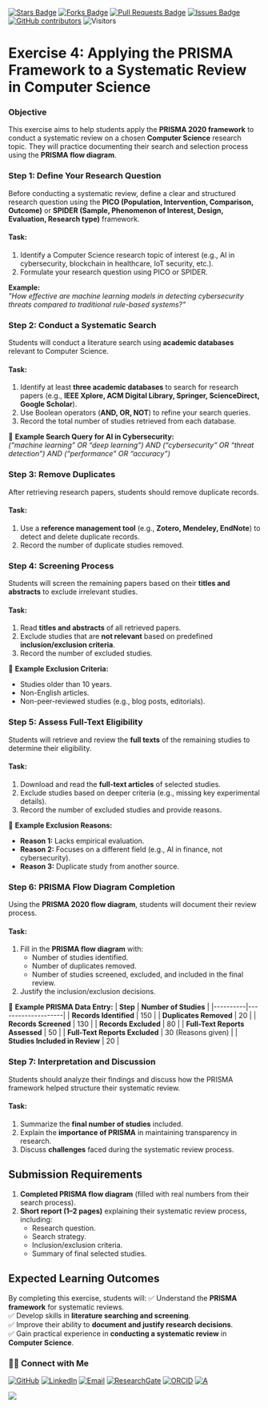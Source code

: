 <a href="https://github.com/drshahizan/short-course/stargazers"><img src="https://img.shields.io/github/stars/drshahizan/short-course" alt="Stars Badge"/></a>
<a href="https://github.com/drshahizan/short-course/network/members"><img src="https://img.shields.io/github/forks/drshahizan/short-course" alt="Forks Badge"/></a>
<a href="https://github.com/drshahizan/short-course/pulls"><img src="https://img.shields.io/github/issues-pr/drshahizan/short-course" alt="Pull Requests Badge"/></a>
<a href="https://github.com/drshahizan/short-course"><img src="https://img.shields.io/github/issues/drshahizan/short-course" alt="Issues Badge"/></a>
<a href="https://github.com/drshahizan/short-course/graphs/contributors"><img alt="GitHub contributors" src="https://img.shields.io/github/contributors/drshahizan/short-course?color=2b9348"></a>
![Visitors](https://api.visitorbadge.io/api/visitors?path=https%3A%2F%2Fgithub.com%2Fdrshahizan%2Fshort-course&labelColor=%23d9e3f0&countColor=%23697689&style=flat)

# Exercise 4: Applying the PRISMA Framework to a Systematic Review in Computer Science

### **Objective**
This exercise aims to help students apply the **PRISMA 2020 framework** to conduct a systematic review on a chosen **Computer Science** research topic. They will practice documenting their search and selection process using the **PRISMA flow diagram**.



### **Step 1: Define Your Research Question**
Before conducting a systematic review, define a clear and structured research question using the **PICO (Population, Intervention, Comparison, Outcome)** or **SPIDER (Sample, Phenomenon of Interest, Design, Evaluation, Research type)** framework.

#### **Task:**
1. Identify a Computer Science research topic of interest (e.g., AI in cybersecurity, blockchain in healthcare, IoT security, etc.).
2. Formulate your research question using PICO or SPIDER.

**Example:**  
*"How effective are machine learning models in detecting cybersecurity threats compared to traditional rule-based systems?"*



### **Step 2: Conduct a Systematic Search**
Students will conduct a literature search using **academic databases** relevant to Computer Science.

#### **Task:**
1. Identify at least **three academic databases** to search for research papers (e.g., **IEEE Xplore, ACM Digital Library, Springer, ScienceDirect, Google Scholar**).
2. Use Boolean operators (**AND, OR, NOT**) to refine your search queries.
3. Record the total number of studies retrieved from each database.

📌 **Example Search Query for AI in Cybersecurity:**  
*(“machine learning” OR “deep learning”) AND (“cybersecurity” OR “threat detection”) AND (“performance” OR “accuracy”)*



### **Step 3: Remove Duplicates**
After retrieving research papers, students should remove duplicate records.

#### **Task:**
1. Use a **reference management tool** (e.g., **Zotero, Mendeley, EndNote**) to detect and delete duplicate records.
2. Record the number of duplicate studies removed.



### **Step 4: Screening Process**
Students will screen the remaining papers based on their **titles and abstracts** to exclude irrelevant studies.

#### **Task:**
1. Read **titles and abstracts** of all retrieved papers.
2. Exclude studies that are **not relevant** based on predefined **inclusion/exclusion criteria**.
3. Record the number of excluded studies.

📌 **Example Exclusion Criteria:**
- Studies older than 10 years.
- Non-English articles.
- Non-peer-reviewed studies (e.g., blog posts, editorials).



### **Step 5: Assess Full-Text Eligibility**
Students will retrieve and review the **full texts** of the remaining studies to determine their eligibility.

#### **Task:**
1. Download and read the **full-text articles** of selected studies.
2. Exclude studies based on deeper criteria (e.g., missing key experimental details).
3. Record the number of excluded studies and provide reasons.

📌 **Example Exclusion Reasons:**
- **Reason 1:** Lacks empirical evaluation.
- **Reason 2:** Focuses on a different field (e.g., AI in finance, not cybersecurity).
- **Reason 3:** Duplicate study from another source.


### **Step 6: PRISMA Flow Diagram Completion**
Using the **PRISMA 2020 flow diagram**, students will document their review process.

#### **Task:**
1. Fill in the **PRISMA flow diagram** with:
   - Number of studies identified.
   - Number of duplicates removed.
   - Number of studies screened, excluded, and included in the final review.
2. Justify the inclusion/exclusion decisions.

📌 **Example PRISMA Data Entry:**
| **Step** | **Number of Studies** |
|----------|--------------------|
| **Records Identified** | 150 |
| **Duplicates Removed** | 20 |
| **Records Screened** | 130 |
| **Records Excluded** | 80 |
| **Full-Text Reports Assessed** | 50 |
| **Full-Text Reports Excluded** | 30 (Reasons given) |
| **Studies Included in Review** | 20 |



### **Step 7: Interpretation and Discussion**
Students should analyze their findings and discuss how the PRISMA framework helped structure their systematic review.

#### **Task:**
1. Summarize the **final number of studies** included.
2. Explain the **importance of PRISMA** in maintaining transparency in research.
3. Discuss **challenges** faced during the systematic review process.



## **Submission Requirements**
1. **Completed PRISMA flow diagram** (filled with real numbers from their search process).
2. **Short report (1–2 pages)** explaining their systematic review process, including:
   - Research question.
   - Search strategy.
   - Inclusion/exclusion criteria.
   - Summary of final selected studies.



## **Expected Learning Outcomes**
By completing this exercise, students will:
✅ Understand the **PRISMA framework** for systematic reviews.  
✅ Develop skills in **literature searching and screening**.  
✅ Improve their ability to **document and justify research decisions**.  
✅ Gain practical experience in **conducting a systematic review** in **Computer Science**.

### 🙌🏻 Connect with Me
<p align="left">
    <a href="https://github.com/drshahizan" target="_blank"><img alt="GitHub" src="https://img.shields.io/badge/-@drshahizan-181717?style=flat-square&logo=GitHub&logoColor=white"></a>
    <a href="https://www.linkedin.com/in/drshahizan" target="_blank"><img alt="LinkedIn" src="https://img.shields.io/badge/-drshahizan-blue?style=flat-square&logo=Linkedin&logoColor=white&link=https://www.linkedin.com/in/drshahizan/"></a>
    <a href="mailto:shahizan@utm.my" target="_blank"><img alt="Email" src="https://img.shields.io/badge/-shahizan@utm.my-c14438?style=flat-square&logo=Gmail&logoColor=white&link=mailto:shahizan@utm.my.com"></a>
    <a href="https://www.researchgate.net/profile/Mohd-Othman-28" target="_blank"><img alt="ResearchGate" src="https://img.shields.io/badge/-ResearchGate-00CCBB?style=flat-square&logo=ResearchGate&logoColor=white"></a>
    <a href="https://orcid.org/0000-0003-4261-1873" target="_blank"><img alt="ORCID" src="https://img.shields.io/badge/-ORCID-A6CE39?style=flat-square&logo=ORCID&logoColor=white"></a> 
 <a href="https://visitorbadge.io/status?path=https%3A%2F%2Fgithub.com%2Fdrshahizan" target="_blank"><img alt="A" src="https://api.visitorbadge.io/api/visitors?path=https%3A%2F%2Fgithub.com%2Fdrshahizan&labelColor=%23697689&countColor=%23555555&style=plastic"></a>
 
![](https://hit.yhype.me/github/profile?user_id=81284918)
</p>

